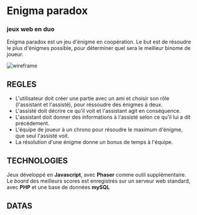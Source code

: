 # Enigma paradox
### jeux web en duo

Enigma paradox est un jeu d'énigme en coopération.
Le but est de résoudre le plus d'énigmes possible, pour déterminer quel sera le meilleur binome de joueur.

![wireframe](http://hpics.li/372b636 "wireframe 1")

## REGLES

* L'utilisateur doit créer une partie avec un ami et choisir son rôle (l'assistant et l'assisté), pour réssoudre des énigmes à deux.
* L'assisté doit décrire ce qu'il voit et l'assistant agit en conséquence.
* L'assistant doit donner des informations à l'assisté selon ce qu'il lui a dit précédement.
* L'équipe de joueur à un chrono pour résoudre le maximum d'énigme, que seul l'assisté voit.
* La résolution d'une énigme donne un bonus de temps à l'équipe.

## TECHNOLOGIES

Jeux développé en **Javascript**, avec **Phaser** comme outil supplémentaire.
Le _board_ des meilleurs scores est enregistrés sur un serveur web standard, avec **PHP** et une base de données **mySQL**

## DATAS